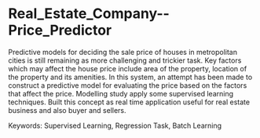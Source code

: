 # Real_Estate_Company--Price_Predictor

Predictive models for deciding the sale price of houses in metropolitan cities is still remaining as more challenging and trickier
task. Key factors which may affect the house price include area of the property, location of the property and its amenities. In this system, an attempt has been
made to construct a predictive model for evaluating the price based on the factors that affect the price. Modelling study apply
some supervised learning techniques. Built this concept as real time application useful for real estate business and also buyer and sellers.

Keywords: Supervised Learning,
          Regression Task,
          Batch Learning

